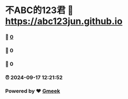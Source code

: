 # 不ABC的123君 :link: https://abc123jun.github.io 
### :page_facing_up: [0](https://abc123jun.github.io/tag.html) 
### :speech_balloon: 0 
### :hibiscus: 0 
### :alarm_clock: 2024-09-17 12:21:52 
### Powered by :heart: [Gmeek](https://github.com/Meekdai/Gmeek)
